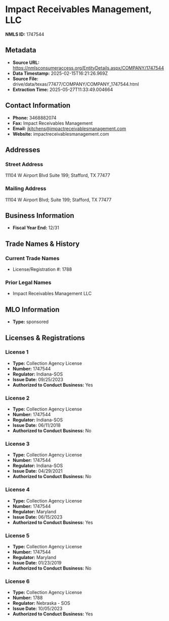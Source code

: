 # Impact Receivables Management, LLC

**NMLS ID:** 1747544

## Metadata
- **Source URL:** https://nmlsconsumeraccess.org/EntityDetails.aspx/COMPANY/1747544
- **Data Timestamp:** 2025-02-15T16:21:26.969Z
- **Source File:** drive/data/texas/77477/COMPANY/COMPANY_1747544.html
- **Extraction Time:** 2025-05-27T11:33:49.004664

## Contact Information
- **Phone:** 3468882074
- **Fax:** Impact Receivables Management
- **Email:** jkitchens@impactreceivablesmanagement.com
- **Website:** impactreceivablesmanagement.com

## Addresses
### Street Address
11104 W Airport Blvd Suite 199; Stafford, TX 77477

### Mailing Address
11104 W Airport Blvd; Suite 199; Stafford, TX 77477

## Business Information
- **Fiscal Year End:** 12/31

## Trade Names & History
### Current Trade Names
- License/Registration #: 1788

### Prior Legal Names
- Impact Receivables Management LLC

## MLO Information
- **Type:** sponsored

## Licenses & Registrations

### License 1
- **Type:** Collection Agency License
- **Number:** 1747544
- **Regulator:** Indiana-SOS
- **Issue Date:** 09/25/2023
- **Authorized to Conduct Business:** Yes

### License 2
- **Type:** Collection Agency License
- **Number:** 1747544
- **Regulator:** Indiana-SOS
- **Issue Date:** 06/11/2018
- **Authorized to Conduct Business:** No

### License 3
- **Type:** Collection Agency License
- **Number:** 1747544
- **Regulator:** Indiana-SOS
- **Issue Date:** 04/29/2021
- **Authorized to Conduct Business:** No

### License 4
- **Type:** Collection Agency License
- **Number:** 1747544
- **Regulator:** Maryland
- **Issue Date:** 06/15/2023
- **Authorized to Conduct Business:** Yes

### License 5
- **Type:** Collection Agency License
- **Number:** 1747544
- **Regulator:** Maryland
- **Issue Date:** 01/23/2019
- **Authorized to Conduct Business:** No

### License 6
- **Type:** Collection Agency License
- **Number:** 1788
- **Regulator:** Nebraska - SOS
- **Issue Date:** 10/05/2023
- **Authorized to Conduct Business:** Yes
